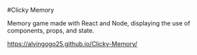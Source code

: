 #Clicky Memory

Memory game made with React and Node, displaying the use of components, props, and state.

https://alvingogo25.github.io/Clicky-Memory/
